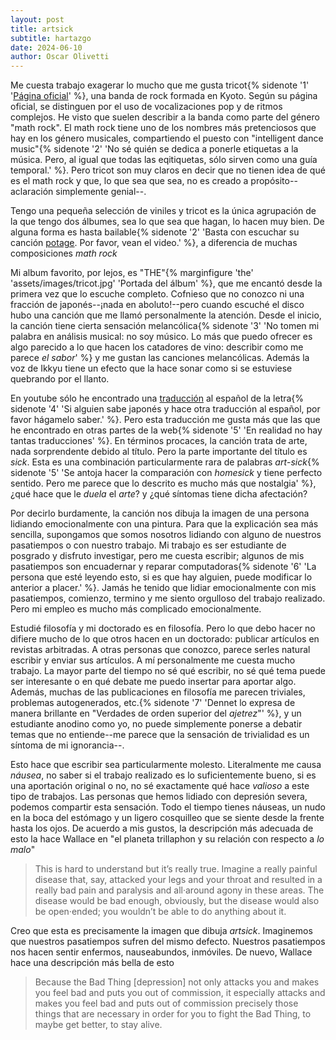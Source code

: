 ```yaml
---
layout: post
title: artsick
subtitle: hartazgo
date: 2024-06-10
author: Oscar Olivetti
---
```



Me cuesta trabajo exagerar lo mucho que me gusta tricot{% sidenote '1' '[Página oficial](https://tricot-official.jp/)' %}, una banda de rock formada en Kyoto.
Según su página oficial, se distinguen por el uso de vocalizaciones pop y de ritmos complejos. 
He visto que suelen describir a la banda como parte del género "math rock".
El math rock tiene uno de los nombres más pretenciosos que hay en los género musicales, compartiendo el puesto con "intelligent dance music"{% sidenote '2' 'No sé quién se dedica a ponerle etiquetas a la música. Pero, al igual que todas las eqitiquetas, sólo sirven como una guía temporal.' %}.
Pero tricot son muy claros en decir que no tienen idea de qué es el math rock y que, lo que sea que sea, no es creado a propósito--aclaración simplemente genial--.

Tengo una pequeña selección de viniles y tricot es la única agrupación de la que tengo dos álbumes, sea lo que sea que hagan, lo hacen muy bien.
De alguna forma es hasta bailable{% sidenote '2' 'Basta con escuchar su canción [potage](https://www.youtube.com/watch?v=-rZWdolJfgk). Por favor, vean el video.' %}, a diferencia de muchas composiciones *math rock*

Mi album favorito, por lejos, es "THE"{% marginfigure 'the' 'assets/images/tricot.jpg' 'Portada del álbum' %}, que me encantó desde la primera vez que lo escuche completo.
Cofnieso que no conozco ni una fracción de japonés--¡nada en aboluto!--pero cuando escuché el disco hubo una canción que me llamó personalmente la atención.
Desde el inicio, la canción tiene cierta sensación melancólica{% sidenote '3' 'No tomen mi palabra en análisis musical: no soy músico. Lo más que puedo ofrecer es algo parecido a lo que hacen los catadores de vino: describir como me parece *el sabor*' %} y me gustan las canciones melancólicas.
Además la voz de Ikkyu tiene un efecto que la hace sonar como si se estuviese quebrando por el llanto.

En youtube sólo he encontrado una [traducción](https://www.youtube.com/watch?v=dwLQADAZJ4s) al español de la letra{% sidenote '4' 'Si alguien sabe japonés y hace otra traducción al español, por favor hágamelo saber.' %}.
Pero esta traducción me gusta más que las que he encontrado en otras partes de la web{% sidenote '5' 'En realidad no hay tantas traducciones' %}.
En términos procaces, la canción trata de arte, nada sorprendente debido al título.
Pero la parte importante del título es *sick*.
Esta es una combinación particularmente rara de palabras *art*-*sick*{% sidenote '5' 'Se antoja hacer la comparación con *homesick* y tiene perfecto sentido. Pero me parece que lo descrito es mucho más que nostalgia' %}, ¿qué hace que le *duela* el *arte*? y ¿qué síntomas tiene dicha afectación?

Por decirlo burdamente, la canción nos dibuja la imagen de una persona lidiando emocionalmente con una pintura.
Para que la explicación sea más sencilla, supongamos que somos nosotros lidiando con alguno de nuestros pasatiempos o con nuestro trabajo.
Mi trabajo es ser estudiante de posgrado y disfruto investigar, pero me cuesta escribir; algunos de mis pasatiempos son encuadernar y reparar computadoras{% sidenote '6' 'La persona que esté leyendo esto, si es que hay alguien, puede modificar lo anterior a placer.' %}.
Jamás he tenido que lidiar emocionalmente con mis pasatiempos, comienzo, termino y me siento orgulloso del trabajo realizado. 
Pero mi empleo es mucho más complicado emocionalmente.

Estudié filosofía y mi doctorado es en filosofía.
Pero lo que debo hacer no difiere mucho de lo que otros hacen en un doctorado: publicar artículos en revistas arbitradas.
A otras personas que conozco, parece serles natural escribir y enviar sus artículos.
A mí personalmente me cuesta mucho trabajo.
La mayor parte del tiempo no sé qué escribir, no sé qué tema puede ser interesante o en qué debate me puedo insertar para aportar algo.
Además, muchas de las publicaciones en filosofía me parecen triviales, problemas autogenerados, etc.{% sidenote '7' 'Dennet lo expresa de manera brillante en "Verdades de orden superior del *ajetrez*"' %}, y un estudiante anodino como yo, no puede simplemente ponerse a debatir temas que no entiende--me parece que la sensación de trivialidad es un síntoma de mi ignorancia--.

Esto hace que escribir sea particularmente molesto.
Literalmente me causa *náusea*, no saber si el trabajo realizado es lo suficientemente bueno, si es una aportación original o no, no sé exactamente qué hace *valioso* a este tipo de trabajos.
Las personas que hemos lidiado con depresión severa, podemos compartir esta sensación.
Todo el tiempo tienes náuseas, un nudo en la boca del estómago y un ligero cosquilleo que se siente desde la frente hasta los ojos.
De acuerdo a mis gustos, la descripción más adecuada de esto la hace Wallace en "el planeta trillaphon y su relación con respecto a *lo malo*"

>This is hard to understand but it’s really true. 
>Imagine a really painful disease that, say, attacked your legs and your throat and resulted in a really bad pain and paralysis and all·around agony in these areas. 
>The disease would be bad enough, obviously, but the disease would also be open·ended; you wouldn’t be able to do anything about it.

Creo que esta es precisamente la imagen que dibuja *artsick*.
Imaginemos que nuestros pasatiempos sufren del mismo defecto.
Nuestros pasatiempos nos hacen sentir enfermos, nauseabundos, inmóviles.
De nuevo, Wallace hace una descripción más bella de esto

>Because the Bad Thing [depression] not only attacks you and makes you feel bad and puts you out of commission, it especially attacks and makes you feel bad and puts out of commission precisely those things that are necessary in order for you to fight the Bad Thing, to maybe get better, to stay alive.

















